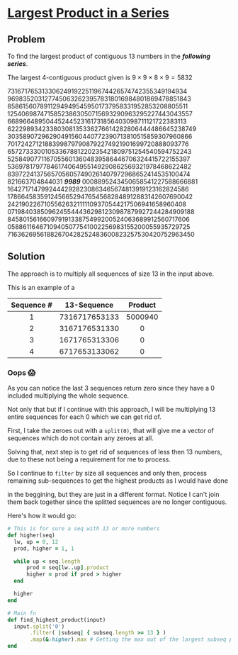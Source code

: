 # [Largest Product in a Series](https://projecteuler.net/problem=8)

## Problem

To find the largest product of contiguous 13 numbers in the ___following series___. 

The largest 4-contiguous product given is $9 \times 9 \times 8 \times 9 = 5832$

73167176531330624919225119674426574742355349194934 <br>
96983520312774506326239578318016984801869478851843 <br>
85861560789112949495459501737958331952853208805511 <br>
12540698747158523863050715693290963295227443043557 <br>
66896648950445244523161731856403098711121722383113 <br>
62229893423380308135336276614282806444486645238749 <br>
30358907296290491560440772390713810515859307960866 <br>
70172427121883998797908792274921901699720888093776 <br>
65727333001053367881220235421809751254540594752243 <br>
52584907711670556013604839586446706324415722155397 <br>
53697817977846174064955149290862569321978468622482 <br>
83972241375657056057490261407972968652414535100474 <br>
821663704844031 ___9989___ 0008895243450658541227588666881 <br>
16427171479924442928230863465674813919123162824586 <br>
17866458359124566529476545682848912883142607690042 <br>
24219022671055626321111109370544217506941658960408 <br>
07198403850962455444362981230987879927244284909188 <br>
84580156166097919133875499200524063689912560717606 <br>
05886116467109405077541002256983155200055935729725 <br>
71636269561882670428252483600823257530420752963450

## Solution

The approach is to multiply all sequences of size $13$ in the input above.

This is an example of a 

|Sequence #|13-Sequence  |Product  |
|:--------:|:-----------:|:-------:|
|1         |7316717653133|5000940  |
|2         |3167176531330|0        |
|3         |1671765313306|0        |
|4         |6717653133062|0        |

### Oops 😱

As you can notice the last 3 sequences return zero since they have a $0$ included multiplying the whole sequence. 

Not only that but if I continue with this approach, I will be multiplying $13$ entire sequences for each $0$ which we can get rid of.

First, I take the zeroes out with a `split(0)`, that will give me a vector of sequences which do not contain any zeroes at all.

Solving that, next step is to get rid of sequences of less then $13$ numbers, due to these not being a requirement for me to process.

So I continue to `filter` by size all sequences and only then, process remaining sub-sequences to get the highest products as I would have done

in the beggining, but they are just in a different format. Notice I can't join them back together since the splitted sequences are no longer contiguous.

Here's how it would go:

```ruby
# This is for sure a seq with 13 or more numbers
def higher(seq)
  lw, up = 0, 12
  prod, higher = 1, 1

  while up < seq.length
      prod = seq[lw..up].product
      higher = prod if prod > higher
  end

  higher
end

# Main fn
def find_highest_product(input)
  input.split('0')
       .filter( |subseq| { subseq.length >= 13 } )
       .map(&:higher).max # Getting the max out of the largest subseq products
end
```